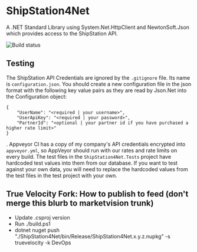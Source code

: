 # ShipStation4Net
A .NET Standard Library using System.Net.HttpClient and NewtonSoft.Json which provides access to the ShipStation API.

![Build status](https://marketvision.visualstudio.com/_apis/public/build/definitions/74193216-87c1-4a03-863c-b74f60c8975c/162/badge)

## Testing
The ShipStation API Credentials are ignored by the `.gitignore` file. Its name is `configuration.json`. You should create a new configuration file in the json format with the following key value pairs as they are read by Json.Net into the Configuration object:


    {
        "UserName": "<required | your username>",
        "UserApiKey": "<required | your password>",
        "PartnerId": "<optional | your partner id if you have purchased a higher rate limit>"
    }


. Appveyor CI has a copy of my company's API credentials encrypted into `appveyor.yml`, so AppVeyor should run with our rates and rate limits on every build. The test files in the `ShipStation4Net.Tests` project have hardcoded test values into them from our database. If you want to test against your own data, you will need to replace the hardcoded values from the test files in the test project with your own.

## True Velocity Fork: How to publish to feed (don't merge this blurb to marketvision trunk)

* Update .csproj version
* Run ./build.ps1
* dotnet nuget push "./ShipStation4Net/bin/Release/ShipStation4Net.x.y.z.nupkg" -s truevelocity -k DevOps